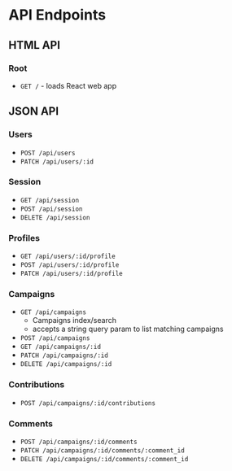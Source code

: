 # API Endpoints

## HTML API

### Root

- `GET /` - loads React web app

## JSON API

### Users

- `POST /api/users`
- `PATCH /api/users/:id`

### Session

- `GET /api/session`
- `POST /api/session`
- `DELETE /api/session`

### Profiles

- `GET /api/users/:id/profile`
- `POST /api/users/:id/profile`
- `PATCH /api/users/:id/profile`

### Campaigns

- `GET /api/campaigns`
  - Campaigns index/search
  - accepts a string query param to list matching campaigns
- `POST /api/campaigns`
- `GET /api/campaigns/:id`
- `PATCH /api/campaigns/:id`
- `DELETE /api/campaigns/:id`

### Contributions

- `POST /api/campaigns/:id/contributions`

### Comments

- `POST /api/campaigns/:id/comments`
- `PATCH /api/campaigns/:id/comments/:comment_id`
- `DELETE /api/campaigns/:id/comments/:comment_id`
